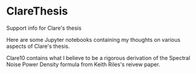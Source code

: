 # ClareThesis
Support info for Clare's thesis

Here are some Jupyter notebooks containing my thoughts on various aspects of Clare's thesis.

Clare10 contains what I believe to be a rigorous derivation of the Spectral Noise Power Density formula from Keith Riles's reivew paper.
